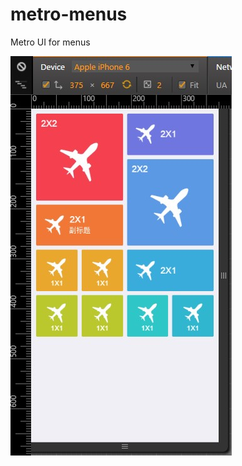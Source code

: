 # metro-menus
Metro UI for menus

![Alt text](https://raw.githubusercontent.com/ICELI/metro-menus/master/static/images/menus.JPG)
